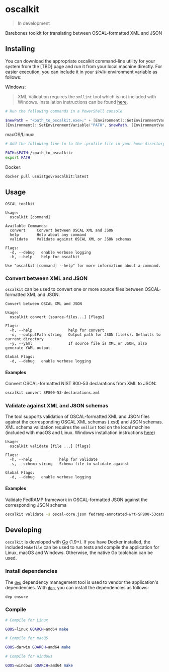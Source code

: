 # oscalkit

> In development

Barebones toolkit for translating between OSCAL-formatted XML and JSON

## Installing

You can download the appropriate oscalkit command-line utility for your system from the [TBD] page and run it from your local machine directly. For easier execution, you can include it in your `$PATH` environment variable as follows:

Windows:

> XML Validation requires the `xmllint` tool which is not included with Windows. Installation instructions can be found [here](https://stackoverflow.com/a/21227833).

```powershell
# Run the following commands in a PowerShell console

$newPath = "<path_to_oscalkit.exe>;" + [Environment]::GetEnvironmentVariable("PATH", [EnvironmentVariableTarget]::Machine)
[Environment]::SetEnvironmentVariable("PATH", $newPath, [EnvironmentVariableTarget]::Machine)
```

macOS/Linux:

```sh
# Add the following line to to the .profile file in your home directory (~/.profile)

PATH=$PATH:/<path_to_oscalkit>
export PATH
```

Docker:

```sh
docker pull usnistgov/oscalkit:latest
```

## Usage

```
OSCAL toolkit

Usage:
  oscalkit [command]

Available Commands:
  convert     Convert between OSCAL XML and JSON
  help        Help about any command
  validate    Validate against OSCAL XML or JSON schemas

Flags:
  -d, --debug   enable verbose logging
  -h, --help    help for oscalkit

Use "oscalkit [command] --help" for more information about a command.
```

### Convert between XML and JSON

`oscalkit` can be used to convert one or more source files between OSCAL-formatted XML and JSON.

```
Convert between OSCAL XML and JSON

Usage:
  oscalkit convert [source-files...] [flags]

Flags:
  -h, --help                help for convert
  -o, --outputPath string   Output path for JSON file(s). Defaults to current directory
  -y, --yaml                If source file is XML or JSON, also generate YAML output

Global Flags:
  -d, --debug   enable verbose logging
```

#### Examples

Convert OSCAL-formatted NIST 800-53 declarations from XML to JSON:

```sh
oscalkit convert SP800-53-declarations.xml
```

### Validate against XML and JSON schemas

The tool supports validation of OSCAL-formatted XML and JSON files against the corresponding OSCAL XML schemas (.xsd) and JSON schemas. XML schema validation requires the `xmllint` tool on the local machine (included with macOS and Linux. Windows installation instructions [here](https://stackoverflow.com/a/21227833))

```
Usage:
  oscalkit validate [file ...] [flags]

Flags:
  -h, --help            help for validate
  -s, --schema string   Schema file to validate against

Global Flags:
  -d, --debug   enable verbose logging
```

#### Examples

Validate FedRAMP framework in OSCAL-formatted JSON against the corresponding JSON schema

```sh
oscalkit validate -s oscal-core.json fedramp-annotated-wrt-SP800-53catalog.json
```

## Developing

`oscalkit` is developed with [Go](https://golang.org/) (1.9+). If you have Docker installed, the included `Makefile` can be used to run tests and compile the application for Linux, macOS and Windows. Otherwise, the native Go toolchain can be used.

### Install dependencies

The [`dep`](https://github.com/golang/dep) dependency management tool is used to vendor the application's dependencies. With [`dep`](https://github.com/golang/dep), you can install the dependencies as follows:

```sh
dep ensure
```

### Compile

```sh
# Compile for Linux

GOOS=linux GOARCH=amd64 make

# Compile for macOS

GOOS=darwin GOARCH=amd64 make

# Compile for Windows

GOOS=windows GOARCH=amd64 make
